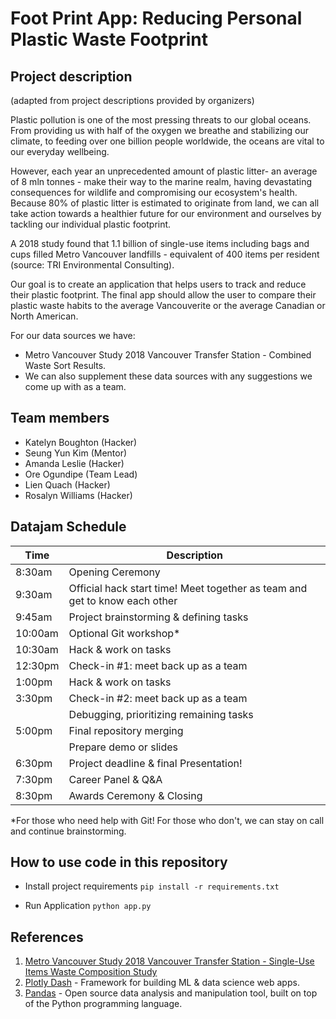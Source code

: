 # Foot Print App: Reducing Personal Plastic Waste Footprint

## Project description
(adapted from project descriptions provided by organizers)

Plastic pollution is one of the most pressing threats to our global oceans. From providing us with half of the oxygen we breathe and stabilizing our climate, to feeding over one billion people worldwide, the oceans are vital to our everyday wellbeing. 

However, each year an unprecedented amount of plastic litter- an average of 8 mln tonnes - make their way to the marine realm, having devastating consequences for wildlife and compromising our ecosystem's health. Because 80% of plastic litter is estimated to originate from land, we can all take action towards a healthier future for our environment and ourselves by tackling our individual plastic footprint.

A 2018 study found that 1.1 billion of single-use items including bags and cups filled Metro Vancouver landfills - equivalent of 400 items per resident (source: TRI Environmental Consulting).

Our goal is to create an application that helps users to track and reduce their plastic footprint. The final app should allow the user to compare their plastic waste habits to the average Vancouverite or the average Canadian or North American.

For our data sources we have:
- Metro Vancouver Study 2018 Vancouver Transfer Station - Combined Waste Sort Results.
- We can also supplement these data sources with any suggestions we come up with as a team.

## Team members
- Katelyn Boughton (Hacker)
- Seung Yun Kim (Mentor)
- Amanda Leslie (Hacker)
- Ore Ogundipe (Team Lead)
- Lien Quach (Hacker)
- Rosalyn Williams (Hacker)

## Datajam Schedule
| Time | Description |
| --- | --- |
| 8:30am | Opening Ceremony |
| 9:30am | Official hack start time! Meet together as team and get to know each other|
| 9:45am | Project brainstorming & defining tasks |
| 10:00am | Optional Git workshop*|
| 10:30am | Hack & work on tasks |
| 12:30pm | Check-in #1: meet back up as a team |
| 1:00pm | Hack & work on tasks |
| 3:30pm | Check-in #2: meet back up as a team |
| | Debugging, prioritizing remaining tasks |
| 5:00pm | Final repository merging |
| | Prepare demo or slides |
| 6:30pm | Project deadline & final Presentation! |
| 7:30pm | Career Panel & Q&A |
| 8:30pm | Awards Ceremony & Closing |

*For those who need help with Git! For those who don't, we can stay on call and continue brainstorming.

## How to use code in this repository

- Install project requirements
`pip install -r requirements.txt`

- Run Application
`python app.py`

## References

1. [Metro Vancouver Study 2018 Vancouver Transfer Station - Single-Use Items Waste Composition Study](http://www.metrovancouver.org/services/solid-waste/SolidWastePublications/2018Single-UseItemsWasteCompositionStudy.pdf)
2. [Plotly Dash](https://plotly.com/dash/) - Framework for building ML & data science web apps.
3. [Pandas](https://pandas.pydata.org/) -  Open source data analysis and manipulation tool, built on top of the Python programming language.
